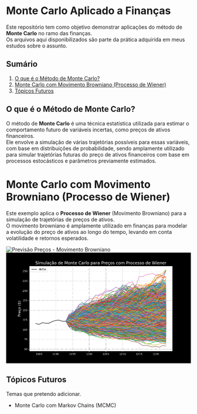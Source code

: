 # Monte Carlo Aplicado a Finanças

Este repositório tem como objetivo demonstrar aplicações do método de **Monte Carlo** no ramo das finanças.  
Os arquivos aqui disponibilizados são parte da prática adquirida em meus estudos sobre o assunto.

## Sumário
1. [O que é o Método de Monte Carlo?](#o-que-é-o-método-de-monte-carlo)
2. [Monte Carlo com Movimento Browniano (Processo de Wiener)](#monte-carlo-com-movimento-browniano-processo-de-wiener)
3. [Tópicos Futuros](#tópicos-futuros)

## O que é o Método de Monte Carlo?

O método de **Monte Carlo** é uma técnica estatística utilizada para estimar o comportamento futuro de variáveis incertas, como preços de ativos financeiros.  
Ele envolve a simulação de várias trajetórias possíveis para essas variáveis, com base em distribuições de probabilidade, sendo amplamente utilizado para simular trajetórias futuras do preço de ativos financeiros com base em processos estocásticos e parâmetros previamente estimados.

# Monte Carlo com Movimento Browniano (Processo de Wiener)

Este exemplo aplica o **Processo de Wiener** (Movimento Browniano) para a simulação de trajetórias de preços de ativos.  
O movimento browniano é amplamente utilizado em finanças para modelar a evolução do preço de ativos ao longo do tempo, levando em conta volatilidade e retornos esperados.

![Previsão Preços - Movimento Browniano](Monte_Carlo_Previsao_Precos.ipynb)
![Image](Charts/Monte_Carlo_Stock_Predictions.png)

## Tópicos Futuros
Temas que pretendo adicionar.

- Monte Carlo com Markov Chains (MCMC)



